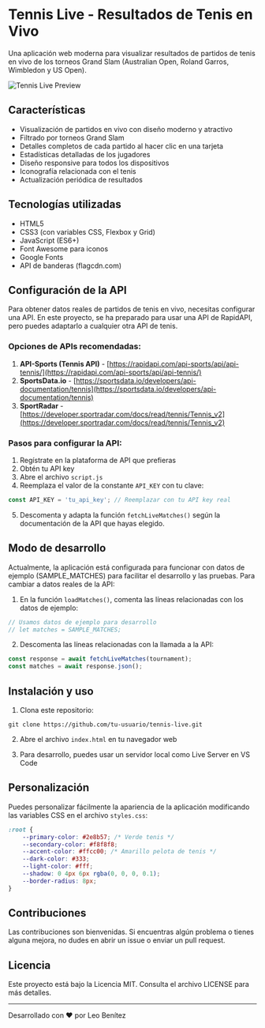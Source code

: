 # Tennis Live - Resultados de Tenis en Vivo

Una aplicación web moderna para visualizar resultados de partidos de tenis en vivo de los torneos Grand Slam (Australian Open, Roland Garros, Wimbledon y US Open).

![Tennis Live Preview](https://via.placeholder.com/800x400?text=Tennis+Live+Preview)

## Características

- Visualización de partidos en vivo con diseño moderno y atractivo
- Filtrado por torneos Grand Slam
- Detalles completos de cada partido al hacer clic en una tarjeta
- Estadísticas detalladas de los jugadores
- Diseño responsive para todos los dispositivos
- Iconografía relacionada con el tenis
- Actualización periódica de resultados

## Tecnologías utilizadas

- HTML5
- CSS3 (con variables CSS, Flexbox y Grid)
- JavaScript (ES6+)
- Font Awesome para iconos
- Google Fonts
- API de banderas (flagcdn.com)

## Configuración de la API

Para obtener datos reales de partidos de tenis en vivo, necesitas configurar una API. En este proyecto, se ha preparado para usar una API de RapidAPI, pero puedes adaptarlo a cualquier otra API de tenis.

### Opciones de APIs recomendadas:

1. **API-Sports (Tennis API)** - [https://rapidapi.com/api-sports/api/api-tennis/](https://rapidapi.com/api-sports/api/api-tennis/)
2. **SportsData.io** - [https://sportsdata.io/developers/api-documentation/tennis](https://sportsdata.io/developers/api-documentation/tennis)
3. **SportRadar** - [https://developer.sportradar.com/docs/read/tennis/Tennis_v2](https://developer.sportradar.com/docs/read/tennis/Tennis_v2)

### Pasos para configurar la API:

1. Regístrate en la plataforma de API que prefieras
2. Obtén tu API key
3. Abre el archivo `script.js`
4. Reemplaza el valor de la constante `API_KEY` con tu clave:

```javascript
const API_KEY = 'tu_api_key'; // Reemplazar con tu API key real
```

5. Descomenta y adapta la función `fetchLiveMatches()` según la documentación de la API que hayas elegido.

## Modo de desarrollo

Actualmente, la aplicación está configurada para funcionar con datos de ejemplo (SAMPLE_MATCHES) para facilitar el desarrollo y las pruebas. Para cambiar a datos reales de la API:

1. En la función `loadMatches()`, comenta las líneas relacionadas con los datos de ejemplo:

```javascript
// Usamos datos de ejemplo para desarrollo
// let matches = SAMPLE_MATCHES;
```

2. Descomenta las líneas relacionadas con la llamada a la API:

```javascript
const response = await fetchLiveMatches(tournament);
const matches = await response.json();
```

## Instalación y uso

1. Clona este repositorio:
```
git clone https://github.com/tu-usuario/tennis-live.git
```

2. Abre el archivo `index.html` en tu navegador web

3. Para desarrollo, puedes usar un servidor local como Live Server en VS Code

## Personalización

Puedes personalizar fácilmente la apariencia de la aplicación modificando las variables CSS en el archivo `styles.css`:

```css
:root {
    --primary-color: #2e8b57; /* Verde tenis */
    --secondary-color: #f8f8f8;
    --accent-color: #ffcc00; /* Amarillo pelota de tenis */
    --dark-color: #333;
    --light-color: #fff;
    --shadow: 0 4px 6px rgba(0, 0, 0, 0.1);
    --border-radius: 8px;
}
```

## Contribuciones

Las contribuciones son bienvenidas. Si encuentras algún problema o tienes alguna mejora, no dudes en abrir un issue o enviar un pull request.

## Licencia

Este proyecto está bajo la Licencia MIT. Consulta el archivo LICENSE para más detalles.

---

Desarrollado con ❤️ por Leo Benítez
